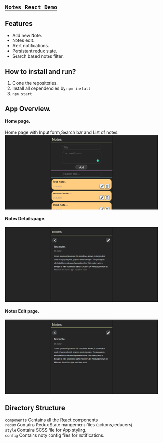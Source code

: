 ## [`Notes React Demo`](https://devilzer.github.io/notes-app/)

## Features

* Add new Note.
* Notes edit.
* Alert notifications.
* Persistant redux state.
* Search based notes filter.

## How to install and run?

1. Clone the repositories.
2. Install all dependencies by `npm install`
3. `npm start`

## App Overview.

#### Home page.
Home page with Input form,Search bar and List of notes.
<img src="images/homePage.png"/><br/>

#### Notes Details page.
<img src="images/detailsPage.png"/><br/>

#### Notes Edit page.
<img src="images/detailsPage.png"/><br/>

## Directory Structure
`components` Contains all the React components.<br/>
`redux` Contains Redux State mangement files (acitons,reducers).<br/>
`style` Contains SCSS file for App styling.<br/>
`config` Contains noty config files for notifications.
